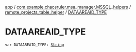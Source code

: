 [app](../../index.md) / [com.example.chaosruler.msa_manager.MSSQL_helpers](../index.md) / [remote_projects_table_helper](index.md) / [DATAAREAID_TYPE](.)

# DATAAREAID_TYPE

`var DATAAREAID_TYPE: `[`String`](https://kotlinlang.org/api/latest/jvm/stdlib/kotlin/-string/index.html)